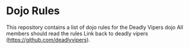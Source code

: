 Dojo Rules
==========

This repository contains a list of dojo rules for the Deadly Vipers dojo
All members should read the rules
Link back to deadly vipers (https://github.com/deadlyvipers).
